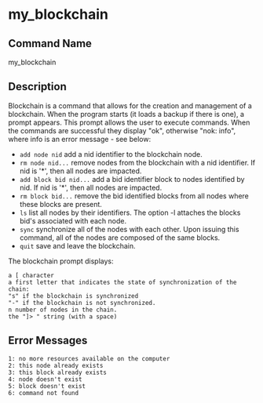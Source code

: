 # my_blockchain

## Command Name
my_blockchain

## Description
Blockchain is a command that allows for the creation and management of a blockchain. When the program starts (it loads a backup if there is one), a prompt appears.
This prompt allows the user to execute commands. When the commands are successful they display "ok", otherwise "nok: info", where info is an error message - see below:

- `add node nid` add a nid identifier to the blockchain node.
- `rm node nid...` remove nodes from the blockchain with a nid identifier. If nid is '*', then all nodes are impacted.
- `add block bid nid...` add a bid identifier block to nodes identified by nid. If nid is '*', then all nodes are impacted.
- `rm block bid...` remove the bid identified blocks from all nodes where these blocks are present.
- `ls` list all nodes by their identifiers. The option -l attaches the blocks bid's associated with each node.
- `sync` synchronize all of the nodes with each other. Upon issuing this command, all of the nodes are composed of the same blocks.
- `quit` save and leave the blockchain.

The blockchain prompt displays:

	a [ character
	a first letter that indicates the state of synchronization of the chain:
	"s" if the blockchain is synchronized
	"-" if the blockchain is not synchronized.
	n number of nodes in the chain.
	the "]> " string (with a space)

## Error Messages
	1: no more resources available on the computer
	2: this node already exists
	3: this block already exists
	4: node doesn't exist
	5: block doesn't exist
	6: command not found
